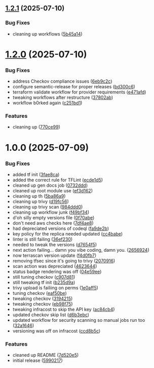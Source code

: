 ## [1.2.1](https://github.com/phin3has/PHI-s3-bucket/compare/v1.2.0...v1.2.1) (2025-07-10)


### Bug Fixes

* cleaning up workflows ([5b45a14](https://github.com/phin3has/PHI-s3-bucket/commit/5b45a143b2e3c3c0b9a5cc1b399ff8c88b3e6e91))

# [1.2.0](https://github.com/phin3has/PHI-s3-bucket/compare/v1.1.2...v1.2.0) (2025-07-10)


### Bug Fixes

* address Checkov compliance issues ([6eb9c2c](https://github.com/phin3has/PHI-s3-bucket/commit/6eb9c2c9caf2171a6bde24ae50fceeb466767d52))
* configure semantic-release for proper releases ([bd300c6](https://github.com/phin3has/PHI-s3-bucket/commit/bd300c641b0812c544f821f44fdf6f16c8b2b560))
* terraform validate workflow for provider requirements ([e471afd](https://github.com/phin3has/PHI-s3-bucket/commit/e471afdfa318a582675d0d9f345aed6be67bc29f))
* tweaking workflows after restructure ([37802ab](https://github.com/phin3has/PHI-s3-bucket/commit/37802ab71b1a9bdefb00376d2dd84b655dc66754))
* workflow b0rked again ([c251bd1](https://github.com/phin3has/PHI-s3-bucket/commit/c251bd18eeff5e54db1b62b77e770a42461857de))


### Features

* cleaning up ([770ce99](https://github.com/phin3has/PHI-s3-bucket/commit/770ce99e802312871c1272141ef62e9bdf34ff93))

# 1.0.0 (2025-07-09)


### Bug Fixes

* added tf init ([3fae8ca](https://github.com/phin3has/PHI-s3-bucket/commit/3fae8ca99cf7d1017b29b58684a21d5724cb0659))
* added the correct rule for TFLint ([ecde1d5](https://github.com/phin3has/PHI-s3-bucket/commit/ecde1d5970817940315257679d55df4964cb4440))
* cleaned up gen docs job ([0732ddd](https://github.com/phin3has/PHI-s3-bucket/commit/0732ddd85c102735ebc5cfd6056badb02a896dbc))
* cleaned up root module use ([ef3d162](https://github.com/phin3has/PHI-s3-bucket/commit/ef3d1624c45d10194b66eabbe709d5eb8da6167d))
* cleaning up th ([5ba86a9](https://github.com/phin3has/PHI-s3-bucket/commit/5ba86a9892de2fdd0daa7ae755c9ced98e85dbde))
* cleaning up trivy ([d19fc56](https://github.com/phin3has/PHI-s3-bucket/commit/d19fc56bb60763840b7ab72d43f2ff8f5c95b440))
* cleaning up trivy scan ([984ddd0](https://github.com/phin3has/PHI-s3-bucket/commit/984ddd0bba3a8b7b3000138790a4b8d33f19c399))
* cleaning up workflow junk ([f49bf34](https://github.com/phin3has/PHI-s3-bucket/commit/f49bf34d0344056851e185c348bd2b1d098b5f48))
* d'oh silly empty versions file ([0f70abe](https://github.com/phin3has/PHI-s3-bucket/commit/0f70abe03ec3064f73d4db3724378ab29ba47037))
* don't need aws checks here ([7df4ae8](https://github.com/phin3has/PHI-s3-bucket/commit/7df4ae866b19057e929f79f37de4d30024404afa))
* had depreciated versions of codeql ([fa9de2b](https://github.com/phin3has/PHI-s3-bucket/commit/fa9de2b75d03d7edf403db2fa24274c0bdafd828))
* key policy for the replica needed updated ([cc4babe](https://github.com/phin3has/PHI-s3-bucket/commit/cc4babe0a6d897fb30916804a43cd6fc0073076f))
* linter is still failing ([36ef230](https://github.com/phin3has/PHI-s3-bucket/commit/36ef230b8efd474443173cd38094fd0e03ff649c))
* needed to tweak the versions ([d7654f5](https://github.com/phin3has/PHI-s3-bucket/commit/d7654f5496e784b6c652eb78a8a51bdb02d91899))
* next action failing... damn you vibe coding, damn you. ([2656924](https://github.com/phin3has/PHI-s3-bucket/commit/26569248da728ead77fb874388dedb1ce658707a))
* now terrascan version update ([f4d0fb7](https://github.com/phin3has/PHI-s3-bucket/commit/f4d0fb7fb10e40600de3c2ec3afefd431fe1ef9c))
* removing tfsec since it's going to trivy ([2070916](https://github.com/phin3has/PHI-s3-bucket/commit/2070916c548806d469ff338b62a4ef0671d7b843))
* scan action was depreciated ([4623644](https://github.com/phin3has/PHI-s3-bucket/commit/46236449ee8ccf32ffdceade5c6c12ef0b2fabfe))
* status badge rendering was off ([04e59ee](https://github.com/phin3has/PHI-s3-bucket/commit/04e59eead3f7d2188a8646cf0d86ab80680a90dd))
* still tuning checkov ([c907d81](https://github.com/phin3has/PHI-s3-bucket/commit/c907d81b36de7197ea99d66c6be17ebc57d8a8a7))
* still tweaking tf init ([b235d9a](https://github.com/phin3has/PHI-s3-bucket/commit/b235d9ad336d3f7470622a86853f4564cda5a9ce))
* trivy upload is failiing on perms ([1e0aff5](https://github.com/phin3has/PHI-s3-bucket/commit/1e0aff5cf07e374a0094713e243752e6a1a2f923))
* tuning checkov ([eaf50be](https://github.com/phin3has/PHI-s3-bucket/commit/eaf50beba22e3feb69d391b317b4cb9fcaafff39))
* tweaking checkov ([3194215](https://github.com/phin3has/PHI-s3-bucket/commit/31942155849abd60ba767cbd711124a4f2624462))
* tweaking checkov ([eb98f75](https://github.com/phin3has/PHI-s3-bucket/commit/eb98f7582ebc224a47b3e24afb232154eddcf8ef))
* tweaking infracost to skip the API key ([ac84cb4](https://github.com/phin3has/PHI-s3-bucket/commit/ac84cb43420246603592560524eab905652f07c3))
* updated checkov skip list ([d6b3ebc](https://github.com/phin3has/PHI-s3-bucket/commit/d6b3ebc7d285a4506aec82845a89a25408a7d458))
* updated workflow for security scanning so manual jobs run too ([32a1646](https://github.com/phin3has/PHI-s3-bucket/commit/32a164640d35338b9e49c3c7bcc1b171f7c917ea))
* versioning was off on infracost ([ccd8b5c](https://github.com/phin3has/PHI-s3-bucket/commit/ccd8b5c459e8b02c967dd1bbe022c01fa3479aaa))


### Features

* cleaned up README ([7d520e5](https://github.com/phin3has/PHI-s3-bucket/commit/7d520e5939deb6beccce29ab75aa18cbb5830439))
* initial release ([5990217](https://github.com/phin3has/PHI-s3-bucket/commit/59902178890af8cfc114ac3f5dfbe6589f5122ae))
